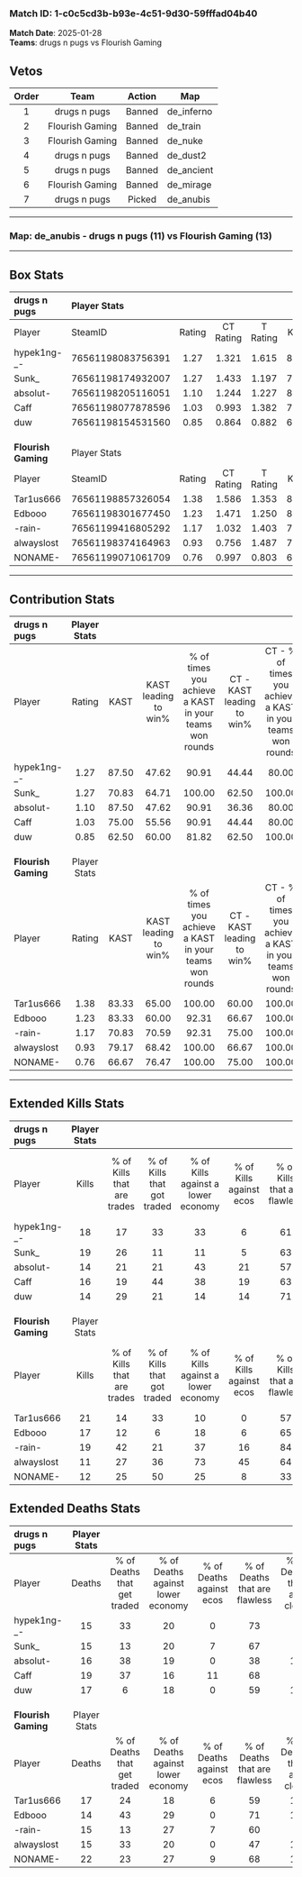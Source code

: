 ### Match ID: 1-c0c5cd3b-b93e-4c51-9d30-59fffad04b40  
**Match Date**: 2025-01-28  
**Teams**: drugs n pugs vs Flourish Gaming  

## Vetos  

| Order | Team | Action | Map |
| :---: | :--: | :----: | --- |
| 1 | drugs n pugs | Banned | de_inferno |
| 2 | Flourish Gaming | Banned | de_train |
| 3 | Flourish Gaming | Banned | de_nuke |
| 4 | drugs n pugs | Banned | de_dust2 |
| 5 | drugs n pugs | Banned | de_ancient |
| 6 | Flourish Gaming | Banned | de_mirage |
| 7 | drugs n pugs | Picked | de_anubis |

---  

### **Map**: de_anubis - drugs n pugs (11) vs Flourish Gaming (13)  
---  

## Box Stats  

| **drugs n pugs**    | Player Stats      |        |           |          |       |      |       |         |        |      |     |
| :- | :- | :-: | :-: | :-: | :-: | :-: | :-: | :-: | :-: | :-: | :-: |
| Player              | SteamID           | Rating | CT Rating | T Rating | KAST  | ADR  | Kills | Assists | Deaths | K/D  | HS% |
| hypek1ng-_-         | 76561198083756391 |  1.27  |   1.321   |  1.615   | 87.50 | 71.0 |  18   |    7    |   15   | 1.20 | 27  |
| Sunk_               | 76561198174932007 |  1.27  |   1.433   |  1.197   | 70.83 | 95.8 |  19   |    8    |   15   | 1.27 | 21  |
| absolut-            | 76561198205116051 |  1.10  |   1.244   |  1.227   | 87.50 | 67.9 |  14   |    8    |   16   | 0.88 | 50  |
| Caff                | 76561198077878596 |  1.03  |   0.993   |  1.382   | 75.00 | 75.6 |  16   |    6    |   19   | 0.84 | 31  |
| duw                 | 76561198154531560 |  0.85  |   0.864   |  0.882   | 62.50 | 59.2 |  14   |    4    |   17   | 0.82 | 50  |
|                     |                   |        |           |          |       |      |       |         |        |      |     |
|                     |                   |        |           |          |       |      |       |         |        |      |     |
|                     |                   |        |           |          |       |      |       |         |        |      |     |
| **Flourish Gaming** | Player Stats      |        |           |          |       |      |       |         |        |      |     |
| Player              | SteamID           | Rating | CT Rating | T Rating | KAST  | ADR  | Kills | Assists | Deaths | K/D  | HS% |
| Tar1us666           | 76561198857326054 |  1.38  |   1.586   |  1.353   | 83.33 | 96.0 |  21   |    6    |   17   | 1.24 | 23  |
| Edbooo              | 76561198301677450 |  1.23  |   1.471   |  1.250   | 83.33 | 74.6 |  17   |    4    |   14   | 1.21 | 35  |
| -rain-              | 76561199416805292 |  1.17  |   1.032   |  1.403   | 70.83 | 70.8 |  19   |    4    |   15   | 1.27 | 63  |
| alwayslost          | 76561198374164963 |  0.93  |   0.756   |  1.487   | 79.17 | 64.3 |  11   |    6    |   15   | 0.73 | 45  |
| NONAME-             | 76561199071061709 |  0.76  |   0.997   |  0.803   | 66.67 | 69.0 |  12   |   11    |   22   | 0.55 | 41  |
---  

## Contribution Stats  

| **drugs n pugs**    | Player Stats |       |                      |                                                        |                           |                                                             |                          |                                                            |
| :- | :-: | :-: | :-: | :-: | :-: | :-: | :-: | :-: |
| Player              |    Rating    | KAST  | KAST leading to win% | % of times you achieve a KAST in your teams won rounds | CT - KAST leading to win% | CT - % of times you achieve a KAST in your teams won rounds | T - KAST leading to win% | T - % of times you achieve a KAST in your teams won rounds |
| hypek1ng-_-         |     1.27     | 87.50 |        47.62         |                         90.91                          |           44.44           |                            80.00                            |          50.00           |                           100.00                           |
| Sunk_               |     1.27     | 70.83 |        64.71         |                         100.00                         |           62.50           |                           100.00                            |          66.67           |                           100.00                           |
| absolut-            |     1.10     | 87.50 |        47.62         |                         90.91                          |           36.36           |                            80.00                            |          60.00           |                           100.00                           |
| Caff                |     1.03     | 75.00 |        55.56         |                         90.91                          |           44.44           |                            80.00                            |          66.67           |                           100.00                           |
| duw                 |     0.85     | 62.50 |        60.00         |                         81.82                          |           62.50           |                           100.00                            |          57.14           |                           66.67                            |
|                     |              |       |                      |                                                        |                           |                                                             |                          |                                                            |
|                     |              |       |                      |                                                        |                           |                                                             |                          |                                                            |
|                     |              |       |                      |                                                        |                           |                                                             |                          |                                                            |
| **Flourish Gaming** | Player Stats |       |                      |                                                        |                           |                                                             |                          |                                                            |
| Player              |    Rating    | KAST  | KAST leading to win% | % of times you achieve a KAST in your teams won rounds | CT - KAST leading to win% | CT - % of times you achieve a KAST in your teams won rounds | T - KAST leading to win% | T - % of times you achieve a KAST in your teams won rounds |
| Tar1us666           |     1.38     | 83.33 |        65.00         |                         100.00                         |           60.00           |                           100.00                            |          70.00           |                           100.00                           |
| Edbooo              |     1.23     | 83.33 |        60.00         |                         92.31                          |           66.67           |                           100.00                            |          54.55           |                           85.71                            |
| -rain-              |     1.17     | 70.83 |        70.59         |                         92.31                          |           75.00           |                           100.00                            |          66.67           |                           85.71                            |
| alwayslost          |     0.93     | 79.17 |        68.42         |                         100.00                         |           66.67           |                           100.00                            |          70.00           |                           100.00                           |
| NONAME-             |     0.76     | 66.67 |        76.47         |                         100.00                         |           75.00           |                           100.00                            |          77.78           |                           100.00                           |
---  

## Extended Kills Stats  

| **drugs n pugs**    | Player Stats |                            |                            |                                    |                         |                              |                                 |                                       |                    |           |
| :- | :-: | :-: | :-: | :-: | :-: | :-: | :-: | :-: | :-: | :-: |
| Player              |    Kills     | % of Kills that are trades | % of Kills that got traded | % of Kills against a lower economy | % of Kills against ecos | % of Kills that are flawless | % of Kills that are close duels | % of Kills that are assisted by flash | Pistol Round Kills | AWP Kills |
| hypek1ng-_-         |      18      |             17             |             33             |                 33                 |            6            |              61              |               22                |                   0                   |         0          |     2     |
| Sunk_               |      19      |             26             |             11             |                 11                 |            5            |              63              |                0                |                   0                   |         5          |     1     |
| absolut-            |      14      |             21             |             21             |                 43                 |           21            |              57              |                7                |                   0                   |         0          |     2     |
| Caff                |      16      |             19             |             44             |                 38                 |           19            |              63              |               19                |                   6                   |         0          |     2     |
| duw                 |      14      |             29             |             21             |                 14                 |           14            |              71              |               14                |                   7                   |         0          |     3     |
|                     |              |                            |                            |                                    |                         |                              |                                 |                                       |                    |           |
|                     |              |                            |                            |                                    |                         |                              |                                 |                                       |                    |           |
|                     |              |                            |                            |                                    |                         |                              |                                 |                                       |                    |           |
| **Flourish Gaming** | Player Stats |                            |                            |                                    |                         |                              |                                 |                                       |                    |           |
| Player              |    Kills     | % of Kills that are trades | % of Kills that got traded | % of Kills against a lower economy | % of Kills against ecos | % of Kills that are flawless | % of Kills that are close duels | % of Kills that are assisted by flash | Pistol Round Kills | AWP Kills |
| Tar1us666           |      21      |             14             |             33             |                 10                 |            0            |              57              |               10                |                   0                   |         2          |     1     |
| Edbooo              |      17      |             12             |             6              |                 18                 |            6            |              65              |               12                |                   0                   |         10         |     1     |
| -rain-              |      19      |             42             |             21             |                 37                 |           16            |              84              |                0                |                   0                   |         0          |     1     |
| alwayslost          |      11      |             27             |             36             |                 73                 |           45            |              64              |               18                |                   9                   |         0          |     0     |
| NONAME-             |      12      |             25             |             50             |                 25                 |            8            |              33              |                8                |                   0                   |         0          |     0     |
## Extended Deaths Stats  

| **drugs n pugs**    | Player Stats |                             |                                   |                          |                               |                            |                           |               |
| :- | :-: | :-: | :-: | :-: | :-: | :-: | :-: | :-: |
| Player              |    Deaths    | % of Deaths that get traded | % of Deaths against lower economy | % of Deaths against ecos | % of Deaths that are flawless | % of Deaths that are close | % of Deaths while blinded | Deaths to AWP |
| hypek1ng-_-         |      15      |             33              |                20                 |            0             |              73               |             0              |             0             |       2       |
| Sunk_               |      15      |             13              |                20                 |            7             |              67               |             7              |             0             |       3       |
| absolut-            |      16      |             38              |                19                 |            0             |              38               |             19             |             0             |       1       |
| Caff                |      19      |             37              |                16                 |            11            |              68               |             5              |             0             |       3       |
| duw                 |      17      |              6              |                18                 |            0             |              59               |             12             |             6             |       3       |
|                     |              |                             |                                   |                          |                               |                            |                           |               |
|                     |              |                             |                                   |                          |                               |                            |                           |               |
|                     |              |                             |                                   |                          |                               |                            |                           |               |
| **Flourish Gaming** | Player Stats |                             |                                   |                          |                               |                            |                           |               |
| Player              |    Deaths    | % of Deaths that get traded | % of Deaths against lower economy | % of Deaths against ecos | % of Deaths that are flawless | % of Deaths that are close | % of Deaths while blinded | Deaths to AWP |
| Tar1us666           |      17      |             24              |                18                 |            6             |              59               |             18             |             0             |       2       |
| Edbooo              |      14      |             43              |                29                 |            0             |              71               |             14             |             7             |       0       |
| -rain-              |      15      |             13              |                27                 |            7             |              60               |             0              |             0             |       0       |
| alwayslost          |      15      |             33              |                20                 |            0             |              47               |             13             |             7             |       2       |
| NONAME-             |      22      |             23              |                27                 |            9             |              68               |             14             |             0             |       1       |
